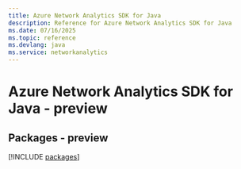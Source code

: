 ```yaml
---
title: Azure Network Analytics SDK for Java
description: Reference for Azure Network Analytics SDK for Java
ms.date: 07/16/2025
ms.topic: reference
ms.devlang: java
ms.service: networkanalytics
---
```

# Azure Network Analytics SDK for Java - preview
## Packages - preview
[!INCLUDE [packages](network-analytics-index.md)]